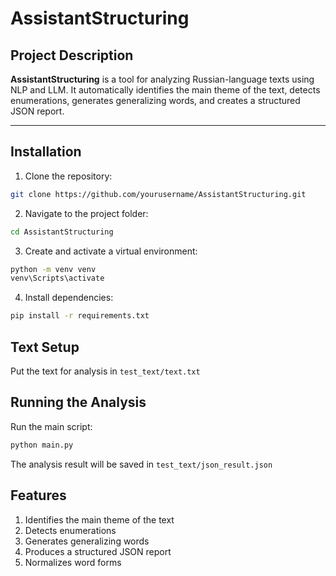# AssistantStructuring

## Project Description
**AssistantStructuring** is a tool for analyzing Russian-language texts using NLP and LLM. It automatically identifies the main theme of the text, detects enumerations, generates generalizing words, and creates a structured JSON report.

---

## Installation

1. Clone the repository:  
```bash
git clone https://github.com/yourusername/AssistantStructuring.git
```

2. Navigate to the project folder:
```bash
cd AssistantStructuring
```

3. Create and activate a virtual environment:
```bash
python -m venv venv
venv\Scripts\activate
```

4. Install dependencies:
```bash
pip install -r requirements.txt
```

## Text Setup
Put the text for analysis in `test_text/text.txt`

## Running the Analysis
Run the main script:
```bash
python main.py
```
The analysis result will be saved in `test_text/json_result.json`

## Features
1. Identifies the main theme of the text
2. Detects enumerations
3. Generates generalizing words
4. Produces a structured JSON report
5. Normalizes word forms
